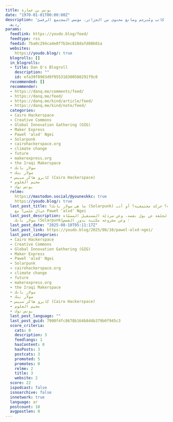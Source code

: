 ```yaml
---
title: يونس بن عمارة
date: "1970-01-01T00:00:00Z"
description: 'يونس بن عمارة: كاتب ومُترجم وصانع محتوى من الجزائر، مؤسس المجتمع الرقميّ
  رديف'
params:
  feedlink: https://youdo.blog/feed/
  feedtype: rss
  feedid: 7ba0c294ca4e0f7b3ec818dafd80b01a
  websites:
    https://youdo.blog/: true
  blogrolls: []
  in_blogrolls:
  - title: Dan Q's Blogroll
    description: ""
    id: efa39f8903d9f955318300588291f9c0
  recommended: []
  recommender:
  - https://danq.me/comments/feed/
  - https://danq.me/feed/
  - https://danq.me/kind/article/feed/
  - https://danq.me/kind/note/feed/
  categories:
  - Cairo Hackerspace
  - Creative Commons
  - Global Innovation Gathering (GIG)
  - Maker Express
  - Paweł 'alxd' Ngei
  - Solarpunk
  - cairohackerspace.org
  - climate change
  - future
  - makerexpress.org
  - the Iraqi Makerspace
  - سولار بانك
  - سولار بنك
  - كايرو هاكر سبيس (Cairo Hackerspace)
  - مخيم العلوم
  - يونس توك
  relme:
    https://mastodon.social/@youneskkc: true
    https://youdo.blog/: true
  last_post_title: ما هي سولار بانك؟ (Solarpunk) هل هي فكرة؟ حركة مجتمعية؟ أو أدب
    خيال علمي؟ مع Paweł ‘alxd’ Ngei
  last_post_description: تحدّثنا في الحلقة عن بول نفسه، وعن سرديّة المستقبل المسمّاة
    سولار بانك (Solarpunk)؛ وعن مشروعه مكتبة بذور القصص
  last_post_date: "2025-08-10T05:11:17Z"
  last_post_link: https://youdo.blog/2025/08/10/pawel-alxd-ngei/
  last_post_categories:
  - Cairo Hackerspace
  - Creative Commons
  - Global Innovation Gathering (GIG)
  - Maker Express
  - Paweł 'alxd' Ngei
  - Solarpunk
  - cairohackerspace.org
  - climate change
  - future
  - makerexpress.org
  - the Iraqi Makerspace
  - سولار بانك
  - سولار بنك
  - كايرو هاكر سبيس (Cairo Hackerspace)
  - مخيم العلوم
  - يونس توك
  last_post_language: ""
  last_post_guid: 7900f4fc8678b164b8d4b379b0f945c3
  score_criteria:
    cats: 0
    description: 3
    feedlangs: 1
    hasContent: 0
    hasPosts: 3
    postcats: 3
    promoted: 5
    promotes: 0
    relme: 2
    title: 3
    website: 2
  score: 22
  ispodcast: false
  isnoarchive: false
  innetwork: true
  language: ar
  postcount: 10
  avgpostlen: 0
---
```

